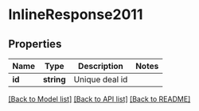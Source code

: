 # InlineResponse2011

## Properties
Name | Type | Description | Notes
------------ | ------------- | ------------- | -------------
**id** | **string** | Unique deal id | 

[[Back to Model list]](../../README.md#documentation-for-models) [[Back to API list]](../../README.md#documentation-for-api-endpoints) [[Back to README]](../../README.md)


